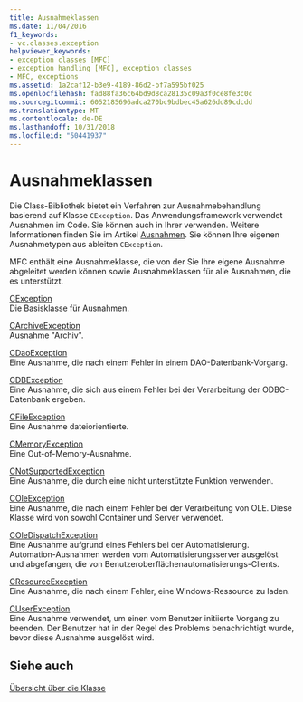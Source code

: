 ```yaml
---
title: Ausnahmeklassen
ms.date: 11/04/2016
f1_keywords:
- vc.classes.exception
helpviewer_keywords:
- exception classes [MFC]
- exception handling [MFC], exception classes
- MFC, exceptions
ms.assetid: 1a2caf12-b3e9-4189-86d2-bf7a595bf025
ms.openlocfilehash: fad88fa36c64bd9d8ca28135c09a3f0ce8fe3c0c
ms.sourcegitcommit: 6052185696adca270bc9bdbec45a626dd89cdcdd
ms.translationtype: MT
ms.contentlocale: de-DE
ms.lasthandoff: 10/31/2018
ms.locfileid: "50441937"
---
```

# <a name="exception-classes"></a>Ausnahmeklassen

Die Class-Bibliothek bietet ein Verfahren zur Ausnahmebehandlung basierend auf Klasse `CException`. Das Anwendungsframework verwendet Ausnahmen im Code. Sie können auch in Ihrer verwenden. Weitere Informationen finden Sie im Artikel [Ausnahmen](../mfc/exception-handling-in-mfc.md). Sie können Ihre eigenen Ausnahmetypen aus ableiten `CException`.

MFC enthält eine Ausnahmeklasse, die von der Sie Ihre eigene Ausnahme abgeleitet werden können sowie Ausnahmeklassen für alle Ausnahmen, die es unterstützt.

[CException](../mfc/reference/cexception-class.md)<br/>
Die Basisklasse für Ausnahmen.

[CArchiveException](../mfc/reference/carchiveexception-class.md)<br/>
Ausnahme "Archiv".

[CDaoException](../mfc/reference/cdaoexception-class.md)<br/>
Eine Ausnahme, die nach einem Fehler in einem DAO-Datenbank-Vorgang.

[CDBException](../mfc/reference/cdbexception-class.md)<br/>
Eine Ausnahme, die sich aus einem Fehler bei der Verarbeitung der ODBC-Datenbank ergeben.

[CFileException](../mfc/reference/cfileexception-class.md)<br/>
Eine Ausnahme dateiorientierte.

[CMemoryException](../mfc/reference/cmemoryexception-class.md)<br/>
Eine Out-of-Memory-Ausnahme.

[CNotSupportedException](../mfc/reference/cnotsupportedexception-class.md)<br/>
Eine Ausnahme, die durch eine nicht unterstützte Funktion verwenden.

[COleException](../mfc/reference/coleexception-class.md)<br/>
Eine Ausnahme, die nach einem Fehler bei der Verarbeitung von OLE. Diese Klasse wird von sowohl Container und Server verwendet.

[COleDispatchException](../mfc/reference/coledispatchexception-class.md)<br/>
Eine Ausnahme aufgrund eines Fehlers bei der Automatisierung. Automation-Ausnahmen werden vom Automatisierungsserver ausgelöst und abgefangen, die von Benutzeroberflächenautomatisierungs-Clients.

[CResourceException](../mfc/reference/cresourceexception-class.md)<br/>
Eine Ausnahme, die nach einem Fehler, eine Windows-Ressource zu laden.

[CUserException](../mfc/reference/cuserexception-class.md)<br/>
Eine Ausnahme verwendet, um einen vom Benutzer initiierte Vorgang zu beenden. Der Benutzer hat in der Regel des Problems benachrichtigt wurde, bevor diese Ausnahme ausgelöst wird.

## <a name="see-also"></a>Siehe auch

[Übersicht über die Klasse](../mfc/class-library-overview.md)


